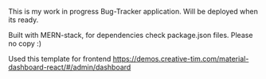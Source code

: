This is my work in progress Bug-Tracker application.
Will be deployed when its ready.

Built with MERN-stack, for dependencies check package.json files.
Please no copy :)

Used this template for frontend https://demos.creative-tim.com/material-dashboard-react/#/admin/dashboard
